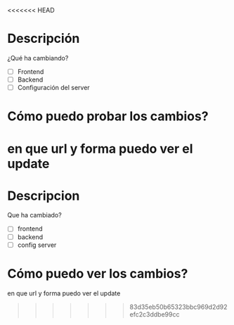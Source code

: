 <<<<<<< HEAD
# Descripción
¿Qué ha cambiando?
 
- [ ] Frontend
- [ ] Backend
- [ ] Configuración del server

# Cómo puedo probar los cambios?
en que url y forma puedo ver el update
=======
# Descripcion 
Que ha cambiado?

- [ ] frontend
- [ ] backend
- [ ] config server

# Cómo puedo ver los cambios?
en que url y forma puedo ver el update



>>>>>>> 83d35eb50b65323bbc969d2d92efc2c3ddbe99cc
